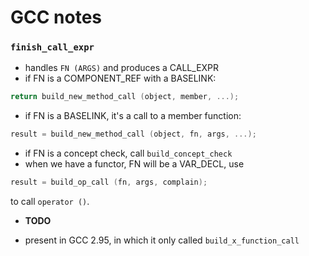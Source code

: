 # GCC notes
### `finish_call_expr`

- handles `FN (ARGS)` and produces a CALL_EXPR
- if FN is a COMPONENT_REF with a BASELINK:
```c++
return build_new_method_call (object, member, ...);
```
- if FN is a BASELINK, it's a call to a member function:
```c++
result = build_new_method_call (object, fn, args, ...);
```
- if FN is a concept check, call `build_concept_check`
- when we have a functor, FN will be a VAR_DECL, use
```c++
result = build_op_call (fn, args, complain);
```

   to call `operator ()`.

- **TODO**

- present in GCC 2.95, in which it only called `build_x_function_call` 



